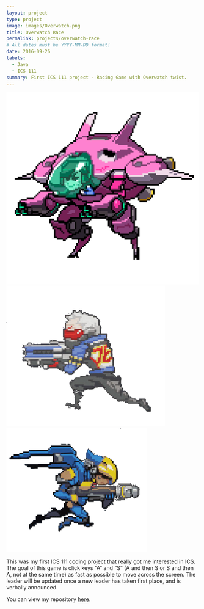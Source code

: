 ```yaml
---
layout: project
type: project
image: images/Overwatch.png
title: Overwatch Race
permalink: projects/overwatch-race
# All dates must be YYYY-MM-DD format!
date: 2016-09-26
labels:
  - Java
  - ICS 111
summary: First ICS 111 project - Racing Game with Overwatch twist.
---
```


<div class="ui small images">
  <img class="ui image" src="../images/Dva.png">
  <img class="ui image" src="../images/Soldier-76.png">
  <img class="ui image" src="../images/Pharah.png">
</div>

This was my first ICS 111 coding project that really got me interested in ICS. The goal of this game is click keys “A” and “S” (A and then S or S and then A, not at the same time) as fast as possible to move across the screen. The leader will be updated once a new leader has taken first place, and is verbally announced.

You can view my repository [here](https://github.com/Olivia-Murray/ICS111-Project1).



